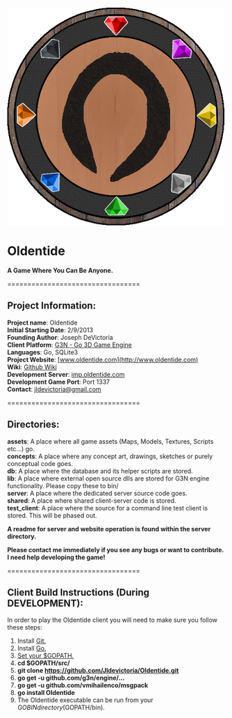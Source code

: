 ![Oldentide Logo](concepts/project/Logo_1.png?raw=true "Oldentide")

# Oldentide

**A Game Where You Can Be Anyone.**

=================================

## Project Information:

**Project name**: Oldentide<br>
**Initial Starting Date**: 2/9/2013<br>
**Founding Author**: Joseph DeVictoria<br>
**Client Platform**: [G3N - Go 3D Game Engine](https://github.com/g3n/engine)<br>
**Languages**: Go, SQLite3<br>
**Project Website**: [www.oldentide.com](http://www.oldentide.com)<br>
**Wiki**: [Github Wiki](https://github.com/Oldentide/Oldentide/wiki)<br>
**Development Server**: [imp.oldentide.com](imp.oldentide.com)<br>
**Development Game Port**: Port 1337<br>
**Contact**: jldevictoria@gmail.com<br>

=================================

## Directories:

**assets**:            A place where all game assets (Maps, Models, Textures, Scripts etc...) go.<br>
**concepts**:          A place where any concept art, drawings, sketches or purely conceptual code goes.<br>
**db**:                A place where the database and its helper scripts are stored.<br>
**lib**:               A place where external open source dlls are stored for G3N engine functionality. Please copy these to bin/<br>
**server**:            A place where the dedicated server source code goes.<br>
**shared**:            A place where shared client-server code is stored.<br>
**test_client**:       A place where the source for a command line test client is stored.  This will be phased out.<br>


**A readme for server and website operation is found within the server directory.**<br>

**Please contact me immediately if you see any bugs or want to contribute.  I need help developing the game!**<br>

=================================

## Client Build Instructions (During DEVELOPMENT):

In order to play the Oldentide client you will need to make sure you follow these steps:

1. Install [Git.](https://git-scm.com/)
2. Install [Go.](https://golang.org/cmd/go/)
3. [Set your $GOPATH.](https://github.com/golang/go/wiki/SettingGOPATH)
4. **cd $GOPATH/src/**
5. **git clone https://github.com/Jldevictoria/Oldentide.git**
6. **go get -u github.com/g3n/engine/...**
7. **go get -u github.com/vmihailenco/msgpack**
7. **go install Oldentide**
8. The Oldentide executable can be run from your $GOBIN directory ($GOPATH/bin).

